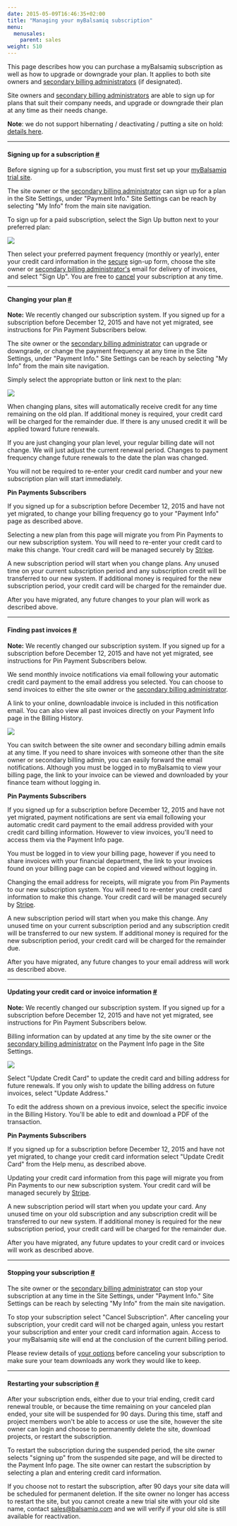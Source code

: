 ```yaml
---
date: 2015-05-09T16:46:35+02:00
title: "Managing your myBalsamiq subscription"
menu:
  menusales:
    parent: sales
weight: 510
---
```


This page describes how you can purchase a myBalsamiq subscription as well as how to upgrade or downgrade your plan. It applies to both site owners and [secondary billing administrators](https://docs.balsamiq.com/mybalsamiq/sitesettings/#4-designating-a-secondary-billing-administrator) (if designated).

Site owners and [secondary billing administrators](https://docs.balsamiq.com/mybalsamiq/sitesettings/#4-designating-a-secondary-billing-administrator) are able to sign up for plans that suit their company needs, and upgrade or downgrade their plan at any time as their needs change.

**Note**: we do not support hibernating / deactivating / putting a site on hold: [details here](http://support.balsamiq.com/customer/portal/articles/309235).

* * *

#### Signing up for a subscription [#](#signingup)

Before signing up for a subscription, you must first set up your [myBalsamiq trial site](http://balsamiq.com/products/mockups/mybalsamiq).

The site owner or the [secondary billing administrator](https://docs.balsamiq.com/mybalsamiq/sitesettings/#4-designating-a-secondary-billing-administrator) can sign up for a plan in the Site Settings, under "Payment Info." Site Settings can be reach by selecting "My Info" from the main site navigation.

To sign up for a paid subscription, select the Sign Up button next to your preferred plan:

![](http://media.balsamiq.com/img/support/docs/myb/payment-signup.png)

Then select your preferred payment frequency (monthly or yearly), enter your credit card information in the [secure](http://support.balsamiq.com/customer/portal/articles/1629092) sign-up form, choose the site owner or [secondary billing administrator's](https://docs.balsamiq.com/mybalsamiq/sitesettings/#4-designating-a-secondary-billing-administrator) email for delivery of invoices, and select "Sign Up". You are free to [cancel](http://support.balsamiq.com/customer/portal/articles/1397041-managing-your-mybalsamiq-subscription#stopping) your subscription at any time.

* * *

#### Changing your plan [#](#updatingplan)

**Note:** We recently changed our subscription system. If you signed up for a subscription before December 12, 2015 and have not yet migrated, see instructions for Pin Payment Subscribers below.

The site owner or the [secondary billing administrator](https://docs.balsamiq.com/mybalsamiq/sitesettings/#4-designating-a-secondary-billing-administrator) can upgrade or downgrade, or change the payment frequency at any time in the Site Settings, under "Payment Info." Site Settings can be reach by selecting "My Info" from the main site navigation.

Simply select the appropriate button or link next to the plan:

![](http://media.balsamiq.com/img/support/docs/myb/changeplan.png)

When changing plans, sites will automatically receive credit for any time remaining on the old plan. If additional money is required, your credit card will be charged for the remainder due. If there is any unused credit it will be applied toward future renewals.

If you are just changing your plan level, your regular billing date will not change. We will just adjust the current renewal period. Changes to payment frequency change future renewals to the date the plan was changed.

You will not be required to re-enter your credit card number and your new subscription plan will start immediately.

**Pin Payments Subscribers**

If you signed up for a subscription before December 12, 2015 and have not yet migrated, to change your billing frequency go to your "Payment Info" page as described above.

Selecting a new plan from this page will migrate you from Pin Payments to our new subscription system. You will need to re-enter your credit card to make this change. Your credit card will be managed securely by [Stripe](http://support.balsamiq.com/customer/portal/articles/1629092).

A new subscription period will start when you change plans. Any unused time on your current subscription period and any subscription credit will be transferred to our new system. If additional money is required for the new subscription period, your credit card will be charged for the remainder due.

After you have migrated, any future changes to your plan will work as described above.

* * *

#### Finding past invoices [#](#invoices)

**Note:** We recently changed our subscription system. If you signed up for a subscription before December 12, 2015 and have not yet migrated, see instructions for Pin Payment Subscribers below.

We send monthly invoice notifications via email following your automatic credit card payment to the email address you selected. You can choose to send invoices to either the site owner or the [secondary billing administrator](https://docs.balsamiq.com/mybalsamiq/sitesettings/#4-designating-a-secondary-billing-administrator).

A link to your online, downloadable invoice is included in this notification email. You can also view all past invoices directly on your Payment Info page in the Billing History.

![](http://media.balsamiq.com/img/support/docs/myb/billinghistory.png)

You can switch between the site owner and secondary billing admin emails at any time. If you need to share invoices with someone other than the site owner or secondary billing admin, you can easily forward the email notifications. Although you must be logged in to myBalsamiq to view your billing page, the link to your invoice can be viewed and downloaded by your finance team without logging in.

**Pin Payments Subscribers**

If you signed up for a subscription before December 12, 2015 and have not yet migrated, payment notifications are sent via email following your automatic credit card payment to the email address provided with your credit card billing information. However to view invoices, you'll need to access them via the Payment Info page.

You must be logged in to view your billing page, however if you need to share invoices with your financial department, the link to your invoices found on your billing page can be copied and viewed without logging in.

Changing the email address for receipts, will migrate you from Pin Payments to our new subscription system. You will need to re-enter your credit card information to make this change. Your credit card will be managed securely by [Stripe](http://support.balsamiq.com/customer/portal/articles/1629092).

A new subscription period will start when you make this change. Any unused time on your current subscription period and any subscription credit will be transferred to our new system. If additional money is required for the new subscription period, your credit card will be charged for the remainder due.

After you have migrated, any future changes to your email address will work as described above.

* * *

#### Updating your credit card or invoice information [#](#updatingccinfo)

**Note:** We recently changed our subscription system. If you signed up for a subscription before December 12, 2015 and have not yet migrated, see instructions for Pin Payment Subscribers below.

Billing information can by updated at any time by the site owner or the [secondary billing administrator](https://docs.balsamiq.com/mybalsamiq/sitesettings/#4-designating-a-secondary-billing-administrator) on the Payment Info page in the Site Settings.

![](http://media.balsamiq.com/img/support/docs/myb/billinginfo.png)

Select "Update Credit Card" to update the credit card and billing address for future renewals. If you only wish to update the billing address on future invoices, select "Update Address."

To edit the address shown on a previous invoice, select the specific invoice in the Billing History. You'll be able to edit and download a PDF of the transaction.

**Pin Payments Subscribers**

If you signed up for a subscription before December 12, 2015 and have not yet migrated, to change your credit card information select "Update Credit Card" from the Help menu, as described above.

Updating your credit card information from this page will migrate you from Pin Payments to our new subscription system. Your credit card will be managed securely by [Stripe](http://support.balsamiq.com/customer/portal/articles/1629092).

A new subscription period will start when you update your card. Any unused time on your old subscription and any subscription credit will be transferred to our new system. If additional money is required for the new subscription period, your credit card will be charged for the remainder due.

After you have migrated, any future updates to your credit card or invoices will work as described above.

* * *

#### Stopping your subscription [#](#stopping)

The site owner or the [secondary billing administrator](https://docs.balsamiq.com/mybalsamiq/sitesettings/#4-designating-a-secondary-billing-administrator) can stop your subscription at any time in the Site Settings, under "Payment Info." Site Settings can be reach by selecting "My Info" from the main site navigation.

To stop your subscription select "Cancel Subscription". After canceling your subscription, your credit card will not be charged again, unless you restart your subscription and enter your credit card information again. Access to your myBalsamiq site will end at the conclusion of the current billing period.

Please review details of [your options](https://docs.balsamiq.com/mybalsamiq/sitesettings/#administration) before canceling your subscription to make sure your team downloads any work they would like to keep.

* * *

#### Restarting your subscription [#](#restart)

After your subscription ends, either due to your trial ending, credit card renewal trouble, or because the time remaining on your canceled plan ended, your site will be suspended for 90 days. During this time, staff and project members won't be able to access or use the site, however the site owner can login and choose to permanently delete the site, download projects, or restart the subscription.

To restart the subscription during the suspended period, the site owner selects "signing up" from the suspended site page, and will be directed to the Payment Info page. The site owner can restart the subscription by selecting a plan and entering credit card information.

If you choose not to restart the subscription, after 90 days your site data will be scheduled for permanent deletion. If the site owner no longer has access to restart the site, but you cannot create a new trial site with your old site name, contact [sales@balsamiq.com](mailto:sales@balsamiq.com) and we will verify if your old site is still available for reactivation.